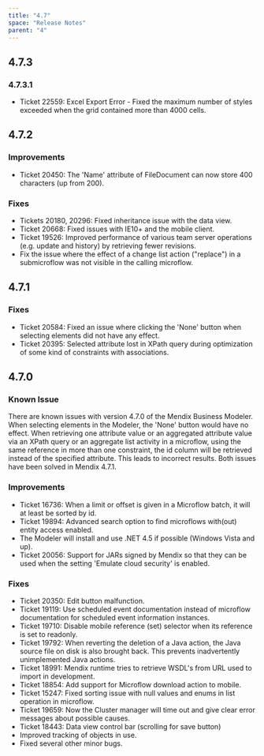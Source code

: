 ```yaml
---
title: "4.7"
space: "Release Notes"
parent: "4"
---
```


## 4.7.3

### 4.7.3.1

* Ticket 22559: Excel Export Error - Fixed the maximum number of styles exceeded when the grid contained more than 4000 cells.

## 4.7.2

### Improvements

* Ticket 20450: The 'Name' attribute of FileDocument can now store 400 characters (up from 200).

### Fixes

* Tickets 20180, 20296: Fixed inheritance issue with the data view.
* Ticket 20668: Fixed issues with IE10+ and the mobile client.
* Ticket 19526: Improved performance of various team server operations (e.g. update and history) by retrieving fewer revisions.
* Fix the issue where the effect of a change list action ("replace") in a submicroflow was not visible in the calling microflow.

## 4.7.1

### Fixes

* Ticket 20584: Fixed an issue where clicking the 'None' button when selecting elements did not have any effect.
* Ticket 20395: Selected attribute lost in XPath query during optimization of some kind of constraints with associations.

## 4.7.0

### Known Issue

There are known issues with version 4.7.0 of the Mendix Business Modeler.
When selecting elements in the Modeler, the 'None' button would have no effect.
When retrieving one attribute value or an aggregated attribute value via an XPath query or an aggregate list activity in a microflow, using the same reference in more than one constraint, the id column will be retrieved instead of the specified attribute. This leads to incorrect results.
Both issues have been solved in Mendix 4.7.1.

### Improvements

* Ticket 16736: When a limit or offset is given in a Microflow batch, it will at least be sorted by id.
* Ticket 19894: Advanced search option to find microflows with(out) entity access enabled.
* The Modeler will install and use .NET 4.5 if possible (Windows Vista and up).
* Ticket 20056: Support for JARs signed by Mendix so that they can be used when the setting 'Emulate cloud security' is enabled.

### Fixes

* Ticket 20350: Edit button malfunction.
* Ticket 19119: Use scheduled event documentation instead of microflow documentation for scheduled event information instances.
* Ticket 19710: Disable mobile reference (set) selector when its reference is set to readonly.
* Ticket 19792: When reverting the deletion of a Java action, the Java source file on disk is also brought back. This prevents inadvertently unimplemented Java actions.
* Ticket 18991: Mendix runtime tries to retrieve WSDL's from URL used to import in development.
* Ticket 18854: Add support for Microflow download action to mobile.
* Ticket 15247: Fixed sorting issue with null values and enums in list operation in microflow.
* Ticket 19659: Now the Cluster manager will time out and give clear error messages about possible causes.
* Ticket 18443: Data view control bar (scrolling for save button)
* Improved tracking of objects in use.
* Fixed several other minor bugs.
